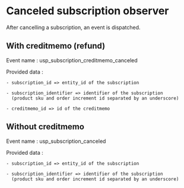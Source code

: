 # Canceled subscription observer

After cancelling a subscription, an event is dispatched.

## With creditmemo (refund)

Event name : usp_subscription_creditmemo_canceled

Provided data :

    - subscription_id => entity_id of the subscription

    - subscription_identifier => identifier of the subscription
      (product sku and order increment id separated by an underscore)

    - creditmemo_id => id of the creditmemo

## Without creditmemo

Event name : usp_subscription_canceled

Provided data :

    - subscription_id => entity_id of the subscription

    - subscription_identifier => identifier of the subscription
      (product sku and order increment id separated by an underscore) 